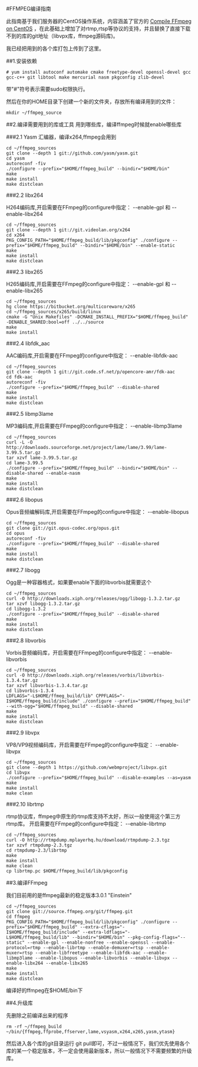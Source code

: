 #FFMPEG编译指南

此指南基于我们服务器的CentOS操作系统，内容涵盖了官方的 [Compile FFmpeg on CentOS](https://trac.ffmpeg.org/wiki/CompilationGuide/Centos) ，在此基础上增加了对rtmp,rtsp等协议的支持，并且替换了直接下载不到的库的git地址（libvpx库，ffmpeg源码库)。

我已经把用到的各个库打包上传到了这里。

##1.安装依赖

```
# yum install autoconf automake cmake freetype-devel openssl-devel gcc gcc-c++ git libtool make mercurial nasm pkgconfig zlib-devel
```

带"#"符号表示需要sudo权限执行。

然后在你的HOME目录下创建一个新的文件夹，存放所有编译用到的文件：

```
mkdir ~/ffmpeg_source
```

##2.编译需要用到的库或工具
用到哪些库，编译ffmpeg时候就enable哪些库

###2.1 Yasm
汇编器，编译x264,ffmpeg会用到

```
cd ~/ffmpeg_sources
git clone --depth 1 git://github.com/yasm/yasm.git
cd yasm
autoreconf -fiv
./configure --prefix="$HOME/ffmpeg_build" --bindir="$HOME/bin"
make
make install
make distclean
```
###2.2 libx264

H264编码库,开启需要在FFmpeg的configure中指定： --enable-gpl 和 --enable-libx264

```
cd ~/ffmpeg_sources
git clone --depth 1 git://git.videolan.org/x264
cd x264
PKG_CONFIG_PATH="$HOME/ffmpeg_build/lib/pkgconfig" ./configure --prefix="$HOME/ffmpeg_build" --bindir="$HOME/bin" --enable-static
make
make install
make distclean
```
###2.3 libx265

H265编码库,开启需要在FFmpeg的configure中指定： --enable-gpl 和 --enable-libx265

```
cd ~/ffmpeg_sources
hg clone https://bitbucket.org/multicoreware/x265
cd ~/ffmpeg_sources/x265/build/linux
cmake -G "Unix Makefiles" -DCMAKE_INSTALL_PREFIX="$HOME/ffmpeg_build" -DENABLE_SHARED:bool=off ../../source
make
make install
```

###2.4 libfdk_aac

AAC编码库,开启需要在FFmpeg的configure中指定： --enable-libfdk-aac

```
cd ~/ffmpeg_sources
git clone --depth 1 git://git.code.sf.net/p/opencore-amr/fdk-aac
cd fdk-aac
autoreconf -fiv
./configure --prefix="$HOME/ffmpeg_build" --disable-shared
make
make install
make distclean
```

###2.5 libmp3lame

MP3编码库,开启需要在FFmpeg的configure中指定： --enable-libmp3lame

```
cd ~/ffmpeg_sources
curl -L -O http://downloads.sourceforge.net/project/lame/lame/3.99/lame-3.99.5.tar.gz
tar xzvf lame-3.99.5.tar.gz
cd lame-3.99.5
./configure --prefix="$HOME/ffmpeg_build" --bindir="$HOME/bin" --disable-shared --enable-nasm
make
make install
make distclean
```

###2.6 libopus

Opus音频编解码库,开启需要在FFmpeg的configure中指定： --enable-libopus

```
cd ~/ffmpeg_sources
git clone git://git.opus-codec.org/opus.git
cd opus
autoreconf -fiv
./configure --prefix="$HOME/ffmpeg_build" --disable-shared
make
make install
make distclean
```

###2.7 libogg

Ogg是一种容器格式，如果要enable下面的libvorbis就需要这个

```
cd ~/ffmpeg_sources
curl -O http://downloads.xiph.org/releases/ogg/libogg-1.3.2.tar.gz
tar xzvf libogg-1.3.2.tar.gz
cd libogg-1.3.2
./configure --prefix="$HOME/ffmpeg_build" --disable-shared
make
make install
make distclean
```

###2.8 libvorbis

Vorbis音频编码库，开启需要在FFmpeg的configure中指定： --enable-libvorbis

```
cd ~/ffmpeg_sources
curl -O http://downloads.xiph.org/releases/vorbis/libvorbis-1.3.4.tar.gz
tar xzvf libvorbis-1.3.4.tar.gz
cd libvorbis-1.3.4
LDFLAGS="-L$HOME/ffmeg_build/lib" CPPFLAGS="-I$HOME/ffmpeg_build/include" ./configure --prefix="$HOME/ffmpeg_build" --with-ogg="$HOME/ffmpeg_build" --disable-shared
make
make install
make distclean
```

###2.9 libvpx

VP8/VP9视频编码库，开启需要在FFmpeg的configure中指定： --enable-libvpx

```
cd ~/ffmpeg_sources
git clone --depth 1 https://github.com/webmproject/libvpx.git
cd libvpx
./configure --prefix="$HOME/ffmpeg_build" --disable-examples --as=yasm
make
make install
make clean
```

###2.10 librtmp

rtmp协议库，ffmpeg中原生的rtmp库支持不太好，所以一般使用这个第三方rtmp库。 开启需要在FFmpeg的configure中指定： --enable-librtmp

```
cd ~/ffmpeg_sources
curl -O http://rtmpdump.mplayerhq.hu/download/rtmpdump-2.3.tgz
tar xzvf rtmpdump-2.3.tgz
cd rtmpdump-2.3/librtmp
make
make install
make clean
cp librtmp.pc $HOME/ffmpeg_build/lib/pkgconfig
```

##3.编译FFmpeg

我们目前用的是ffmpeg最新的稳定版本3.0.1 "Einstein"

```
cd ~/ffmpeg_sources
git clone git://source.ffmpeg.org/git/ffmpeg.git
cd ffmpeg
PKG_CONFIG_PATH="$HOME/ffmpeg_build/lib/pkgconfig" ./configure --prefix="$HOME/ffmpeg_build" --extra-cflags="-I$HOME/ffmpeg_build/include" --extra-ldflags="-L$HOME/ffmpeg_build/lib" --bindir="$HOME/bin" --pkg-config-flags="--static" --enable-gpl --enable-nonfree --enable-openssl --enable-protocol=rtmp --enable-librtmp --enable-demuxer=rtsp --enable-muxer=rtsp --enable-libfreetype --enable-libfdk-aac --enable-libmp3lame --enable-libopus --enable-libvorbis --enable-libvpx --enable-libx264 --enable-libx265
make
make install
make distclean
```
编译好的ffmpeg在$HOME/bin下

##4.升级库


先删除之前编译出来的程序

```
rm -rf ~/ffmpeg_build ~/bin/{ffmpeg,ffprobe,ffserver,lame,vsyasm,x264,x265,yasm,ytasm}
```
然后进入各个库的git目录运行 git pull即可，不过一般情况下，我们优先使用各个库的某一个稳定版本，不一定会使用最新版本，所以一般情况下不需要频繁的升级库。

